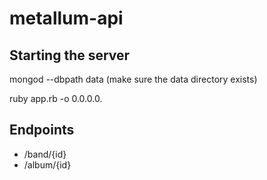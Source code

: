 # metallum-api

## Starting the server

mongod --dbpath data (make sure the data directory exists)

ruby app.rb -o 0.0.0.0.


## Endpoints

- /band/{id}
- /album/{id}

